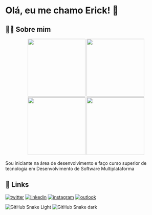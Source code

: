 # Olá, eu me chamo Erick! 👋


## 👨‍💻 Sobre mim

<div align="center">
  <img height="180em" src="https://github-readme-stats.vercel.app/api?username=ericksantos12&show_icons=true&include_all_commits=true&hide=stars#gh-light-mode-only"/>
  <img height="180em" src="https://github-readme-stats.vercel.app/api/top-langs/?username=ericksantos12&layout=compact&langs_count=7#gh-light-mode-only"/>
</div>

<div align="center">
  <img height="180em" src="https://github-readme-stats.vercel.app/api?username=ericksantos12&show_icons=true&theme=github_dark&include_all_commits=true&hide=stars#gh-dark-mode-only"/>
  <img height="180em" src="https://github-readme-stats.vercel.app/api/top-langs/?username=ericksantos12&layout=compact&langs_count=7&theme=github_dark#gh-dark-mode-only"/>
</div>

Sou iniciante na área de desenvolvimento e faço curso superior de tecnologia em Desenvolvimento de Software Multiplataforma

## 🔗 Links
[![twitter](https://img.shields.io/badge/-Twitter-1DA1F2?style=for-the-badge&logo=twitter&logoColor=white)](https://twitter.com/ErickSantosS12)
[![linkedin](https://img.shields.io/badge/-Linkedin-0A66C2?style=for-the-badge&logo=linkedin&logoColor=white)](https://www.linkedin.com/in/ericksantos12/)
[![instagram](https://img.shields.io/badge/-Instagram-E4405F?style=for-the-badge&logo=instagram&logoColor=white)](https://www.instagram.com/erickssousa12/)
[![outlook](https://img.shields.io/badge/-Outlook-0078D4?style=for-the-badge&logo=microsoft-outlook&logoColor=white)](mailto:erick.sousa@hotmail.com.br)

![GitHub Snake Light](https://raw.githubusercontent.com/ericksantos12/ericksantos12/output/github-snake.svg#gh-light-mode-only)
![GitHub Snake dark](https://raw.githubusercontent.com/ericksantos12/ericksantos12/output/github-snake-dark.svg#gh-dark-mode-only)